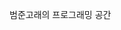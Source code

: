 범준고래의 프로그래밍 공간

<!---
OreOrca/OreOrca is a ✨ special ✨ repository because its `README.md` (this file) appears on your GitHub profile.
You can click the Preview link to take a look at your changes.
--->

